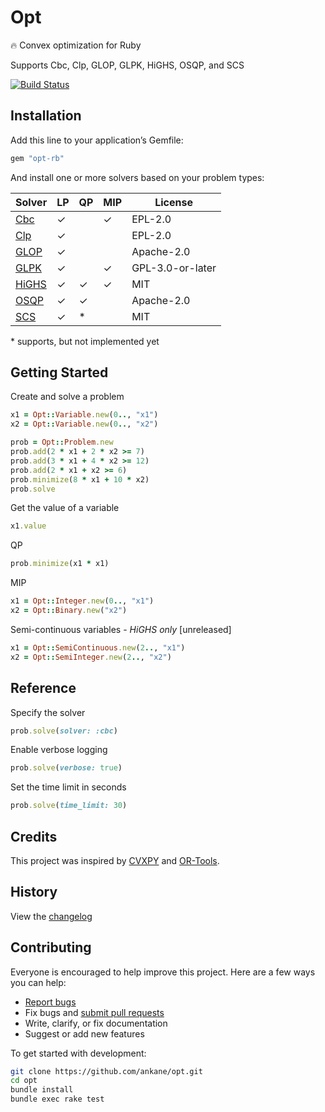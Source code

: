 # Opt

:fire: Convex optimization for Ruby

Supports Cbc, Clp, GLOP, GLPK, HiGHS, OSQP, and SCS

[![Build Status](https://github.com/ankane/opt/workflows/build/badge.svg?branch=master)](https://github.com/ankane/opt/actions)

## Installation

Add this line to your application’s Gemfile:

```ruby
gem "opt-rb"
```

And install one or more solvers based on your problem types:

Solver | LP | QP | MIP | License
--- | --- | --- | --- | ---
[Cbc](https://github.com/ankane/cbc-ruby) | ✓ | | ✓ | EPL-2.0
[Clp](https://github.com/ankane/clp-ruby) | ✓ | | | EPL-2.0
[GLOP](https://github.com/ankane/or-tools-ruby) | ✓ | | | Apache-2.0
[GLPK](https://github.com/ankane/glpk-ruby) | ✓ | | ✓ | GPL-3.0-or-later
[HiGHS](https://github.com/ankane/highs-ruby) | ✓ | ✓ | ✓ | MIT
[OSQP](https://github.com/ankane/osqp-ruby) | ✓ | ✓ | | Apache-2.0
[SCS](https://github.com/ankane/scs-ruby) | ✓ | * | | MIT

\* supports, but not implemented yet

## Getting Started

Create and solve a problem

```ruby
x1 = Opt::Variable.new(0.., "x1")
x2 = Opt::Variable.new(0.., "x2")

prob = Opt::Problem.new
prob.add(2 * x1 + 2 * x2 >= 7)
prob.add(3 * x1 + 4 * x2 >= 12)
prob.add(2 * x1 + x2 >= 6)
prob.minimize(8 * x1 + 10 * x2)
prob.solve
```

Get the value of a variable

```ruby
x1.value
```

QP

```ruby
prob.minimize(x1 * x1)
```

MIP

```ruby
x1 = Opt::Integer.new(0.., "x1")
x2 = Opt::Binary.new("x2")
```

Semi-continuous variables - *HiGHS only* [unreleased]

```ruby
x1 = Opt::SemiContinuous.new(2.., "x1")
x2 = Opt::SemiInteger.new(2.., "x2")
```

## Reference

Specify the solver

```ruby
prob.solve(solver: :cbc)
```

Enable verbose logging

```ruby
prob.solve(verbose: true)
```

Set the time limit in seconds

```ruby
prob.solve(time_limit: 30)
```

## Credits

This project was inspired by [CVXPY](https://github.com/cvxpy/cvxpy) and [OR-Tools](https://github.com/google/or-tools).

## History

View the [changelog](CHANGELOG.md)

## Contributing

Everyone is encouraged to help improve this project. Here are a few ways you can help:

- [Report bugs](https://github.com/ankane/opt/issues)
- Fix bugs and [submit pull requests](https://github.com/ankane/opt/pulls)
- Write, clarify, or fix documentation
- Suggest or add new features

To get started with development:

```sh
git clone https://github.com/ankane/opt.git
cd opt
bundle install
bundle exec rake test
```
